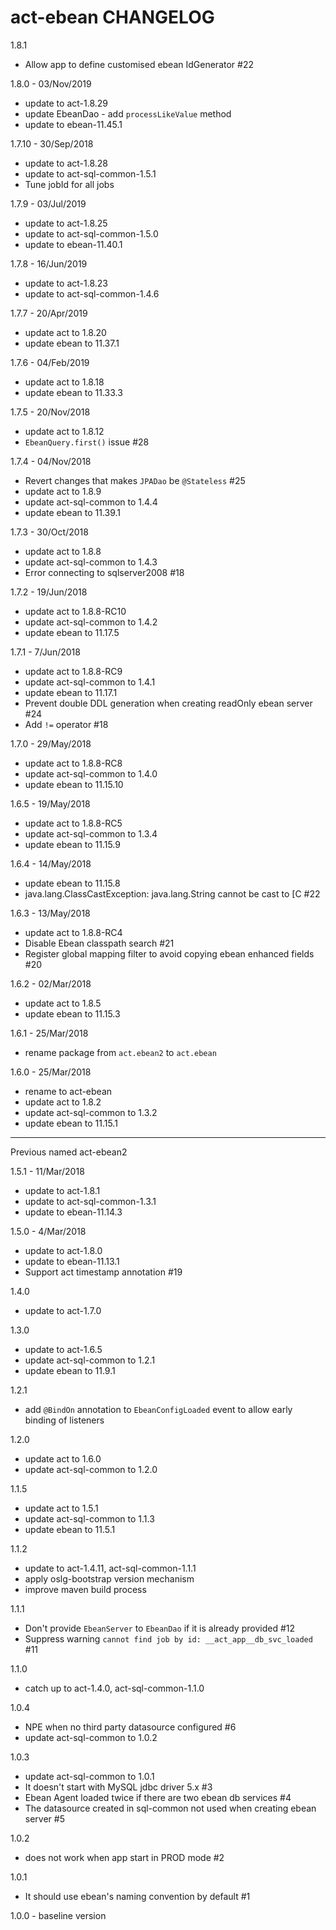 # act-ebean CHANGELOG

1.8.1
* Allow app to define customised ebean IdGenerator #22

1.8.0 - 03/Nov/2019
* update to act-1.8.29
* update EbeanDao - add `processLikeValue` method
* update to ebean-11.45.1

1.7.10 - 30/Sep/2018
* update to act-1.8.28
* update to act-sql-common-1.5.1
* Tune jobId for all jobs

1.7.9 - 03/Jul/2019
* update to act-1.8.25
* update to act-sql-common-1.5.0
* update to ebean-11.40.1

1.7.8 - 16/Jun/2019
* update to act-1.8.23
* update to act-sql-common-1.4.6


1.7.7 - 20/Apr/2019
* update act to 1.8.20
* update ebean to 11.37.1

1.7.6 - 04/Feb/2019
* update act to 1.8.18
* update ebean to 11.33.3

1.7.5 - 20/Nov/2018
* update act to 1.8.12
* `EbeanQuery.first()` issue #28

1.7.4 - 04/Nov/2018
* Revert changes that makes `JPADao` be `@Stateless` #25
* update act to 1.8.9
* update act-sql-common to 1.4.4
* update ebean to 11.39.1

1.7.3 - 30/Oct/2018
* update act to 1.8.8
* update act-sql-common to 1.4.3
* Error connecting to sqlserver2008 #18

1.7.2 - 19/Jun/2018
* update act to 1.8.8-RC10
* update act-sql-common to 1.4.2
* update ebean to 11.17.5

1.7.1 - 7/Jun/2018
* update act to 1.8.8-RC9
* update act-sql-common to 1.4.1
* update ebean to 11.17.1
* Prevent double DDL generation when creating readOnly ebean server #24
* Add `!=` operator #18

1.7.0 - 29/May/2018
* update act to 1.8.8-RC8
* update act-sql-common to 1.4.0
* update ebean to 11.15.10

1.6.5 - 19/May/2018
* update act to 1.8.8-RC5
* update act-sql-common to 1.3.4
* update ebean to 11.15.9

1.6.4 - 14/May/2018
* update ebean to 11.15.8
* java.lang.ClassCastException: java.lang.String cannot be cast to [C #22

1.6.3 - 13/May/2018
* update act to 1.8.8-RC4
* Disable Ebean classpath search #21
* Register global mapping filter to avoid copying ebean enhanced fields #20

1.6.2 - 02/Mar/2018
* update act to 1.8.5
* update ebean to 11.15.3

1.6.1 - 25/Mar/2018
* rename package from `act.ebean2` to `act.ebean`

1.6.0 - 25/Mar/2018
* rename to act-ebean
* update act to 1.8.2
* update act-sql-common to 1.3.2
* update ebean to 11.15.1

---------------------------------------

Previous named act-ebean2

1.5.1 - 11/Mar/2018
* update to act-1.8.1
* update to act-sql-common-1.3.1
* update to ebean-11.14.3

1.5.0 - 4/Mar/2018
* update to act-1.8.0
* update to ebean-11.13.1
* Support act timestamp annotation #19

1.4.0
* update to act-1.7.0

1.3.0
* update to act-1.6.5
* update act-sql-common to 1.2.1
* update ebean to 11.9.1

1.2.1
* add `@BindOn` annotation to `EbeanConfigLoaded` event to allow early binding of listeners

1.2.0
* update act to 1.6.0
* update act-sql-common to 1.2.0

1.1.5
* update act to 1.5.1
* update act-sql-common to 1.1.3
* update ebean to 11.5.1

1.1.2
* update to act-1.4.11, act-sql-common-1.1.1
* apply oslg-bootstrap version mechanism
* improve maven build process

1.1.1
* Don't provide `EbeanServer` to `EbeanDao` if it is already provided #12 
* Suppress warning `cannot find job by id: __act_app__db_svc_loaded` #11 

1.1.0
* catch up to act-1.4.0, act-sql-common-1.1.0

1.0.4
- NPE when no third party datasource configured #6 
- update act-sql-common to 1.0.2

1.0.3
- update act-sql-common to 1.0.1
- It doesn't start with MySQL jdbc driver 5.x #3 
- Ebean Agent loaded twice if there are two ebean db services #4
- The datasource created in sql-common not used when creating ebean server #5 

1.0.2
- does not work when app start in PROD mode #2 

1.0.1
- It should use ebean's naming convention by default #1 

1.0.0 - baseline version

